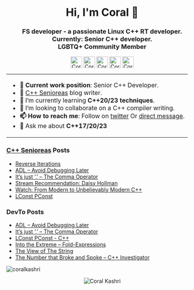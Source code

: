 <h1 align="center">Hi, I'm Coral 👋</h1>
<h3 align="center">FS developer - a passionate Linux C++ RT developer.<br>Currently: Senior C++ developer.<br>LGBTQ+ Community Member</h3>

<p align="center">
<a href="https://dev.to/coralkashri" target="blank"><img align="center" src="https://cdn.jsdelivr.net/npm/simple-icons@3.0.1/icons/dev-dot-to.svg" alt="Coral Kashri" height="30" width="30" /></a>
<a href="https://twitter.com/koralkashri" target="blank"><img align="center" src="https://cdn.jsdelivr.net/npm/simple-icons@3.0.1/icons/twitter.svg" alt="Coral Kashri" height="30" width="30" /></a>
<a href="https://www.linkedin.com/in/coral-kashri-330b41162/" target="blank"><img align="center" src="https://cdn.jsdelivr.net/npm/simple-icons@3.0.1/icons/linkedin.svg" alt="Coral Kashri" height="30" width="30" /></a>
<a href="https://stackoverflow.com/users/8038186" target="blank"><img align="center" src="https://cdn.jsdelivr.net/npm/simple-icons@3.0.1/icons/stackoverflow.svg" alt="Coral Kashri" height="30" width="30" /></a>
<a href="https://www.reddit.com/u/CoralKashri?utm_medium=android_app&utm_source=share" target="blank"><img align="center" src="https://cdn.jsdelivr.net/npm/simple-icons@3.0.1/icons/reddit.svg" alt="Coral Kashri" height="30" width="30" /></a>
</p>

<table border="0">
    <tbody>
        <td>
            <ul>
                <li><b>💼 Current work position</b>: Senior C++ Developer.</li>
                <li>🔭 <a href="https://cppsenioreas.wordpress.com/">C++ Senioreas</a> blog writer.</li>
                <li>🌱 I’m currently learning <b>C++20/23 techniques</b>.</li>
                <li>👯 I’m looking to collaborate on a C++ compiler writing.</li>
                <li><b>📫 How to reach me</b>: Follow on <a href="https://twitter.com/intent/user?&region=follow&screen_name=koralkashri&tw_p=followbutton">twitter</a> Or <a href="mailto:coralkashri@gmail.com">direct message</a>.</li>
                <li>💬 Ask me about <b>C++17/20/23</b></li>
            </ul>
        </td>
    </tbody>
</table>

### [C++ Senioreas](https://cppsenioreas.wordpress.com/) Posts
<!-- CPP-SENIOREAS-POSTS:START -->
- [Reverse Iterations](https://cppsenioreas.wordpress.com/2025/01/01/reverse-iterations-cpp/)
- [ADL – Avoid Debugging Later](https://cppsenioreas.wordpress.com/2024/12/20/adl-avoid-debugging-later/)
- [It’s just ‘,’ – The Comma Operator](https://cppsenioreas.wordpress.com/2024/10/21/its-just-comma-the-comma-operator-cpp/)
- [Stream Recommendation: Daisy Hollman](https://cppsenioreas.wordpress.com/2024/10/08/stream-recommendation-daisy-hollman/)
- [Watch: From Modern to Unbelievably Modern C++](https://cppsenioreas.wordpress.com/2023/09/26/watch-from-modern-to-unbelievably-modern-c/)
- [LConst PConst](https://cppsenioreas.wordpress.com/2023/07/17/lconst-pconst/)
<!-- CPP-SENIOREAS-POSTS:END -->

### DevTo Posts
<!-- DevTo-POSTS:START -->
- [ADL – Avoid Debugging Later](https://dev.to/coralkashri/adl-avoid-debugging-later-3dk1)
- [It’s just ‘,’ – The Comma Operator](https://dev.to/coralkashri/its-just-the-comma-operator-2667)
- [LConst PConst - C++](https://dev.to/coralkashri/lconst-pconst-bke)
- [Into the Extreme – Fold-Expressions](https://dev.to/coralkashri/into-the-extreme-fold-expressions-cfl)
- [The View of The String](https://dev.to/coralkashri/the-view-of-the-string-1895)
- [The Number that Broke and Spoke – C++ Investigator](https://dev.to/coralkashri/the-number-that-broke-and-spoke-c-investigator-o97)
<!-- DevTo-POSTS:END -->

<!--<p>
         <img align="right" src="https://github-readme-stats.vercel.app/api/top-langs/?username=coralkashri&layout=compact&hide=html" alt="coralkashri" />
</p>-->
<p><img align="center" src="https://github-readme-stats.vercel.app/api?username=coralkashri&show_icons=true" alt="coralkashri" /></p>
<p align="center"> <img src="https://komarev.com/ghpvc/?username=coralkashri" alt="Coral Kashri" /> </p>
